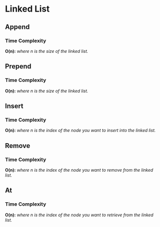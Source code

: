 # Linked List

## Append

### Time Complexity

**O(n):** *where n is the size of the linked list.*

## Prepend

### Time Complexity

**O(n):** *where n is the size of the linked list.*

## Insert

### Time Complexity

**O(n):** *where n is the index of the node you want to insert into the linked list.*

## Remove

### Time Complexity

**O(n):** *where n is the index of the node you want to remove from the linked list.*

## At

### Time Complexity

**O(n):** *where n is the index of the node you want to retrieve from the linked list.*
